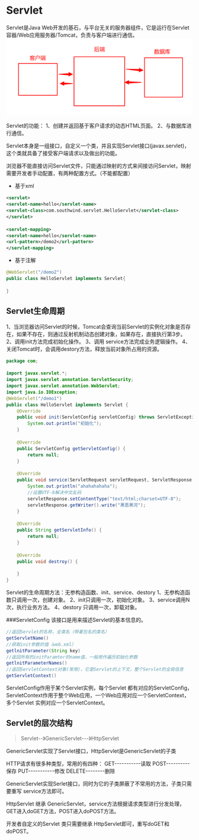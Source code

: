 # Servlet
Servlet是Java Web开发的基石，与平台无关的服务器组件，它是运行在Servlet 容器/Web应用服务器/Tomcat，负责与客户端进行通信。
<img src="pictures/Snipaste_2020-04-17_14-57-01.png">

Servlet的功能：
1、创建并返回基于客户请求的动态HTML页面。
2、与数据库进行通信。

Servlet本身是一组接口，自定义一个类，并且实现Servlet接口(javax.servlet)，这个类就具备了接受客户端请求以及做出的功能。

浏览器不能直接访问Servlet文件，只能通过映射的方式来间接访问Servlet，映射需要开发者手动配置，有两种配置方式。（不能都配置）
- 基于xml
```xml
<servlet>
<servlet-name>hello</servlet-name>
<servlet-class>com.southwind.servlet.HelloServlet</servlet-class>
</servlet>

<servlet-mapping>
<servlet-name>hello</servlet-name>
<url-pattern>/demo2</url-pattern>
</servlet-mapping>
```
- 基于注解
```java
@WebServlet("/demo2")
public class HelloServlet implements Servlet{

}
```

## Servlet生命周期
1、当浏览器访问Servlet的时候，Tomcat会查询当前Servlet的实例化对象是否存在，如果不存在，则通过反射机制动态创建对象，如果存在，直接执行第3步。
2、调用init方法完成初始化操作。
3、调用 service方法完成业务逻辑操作。
4、关闭Tomcat时，会调用destory方法，释放当前对象所占用的资源。
```java
package com;

import javax.servlet.*;
import javax.servlet.annotation.ServletSecurity;
import javax.servlet.annotation.WebServlet;
import java.io.IOException;
@WebServlet("/demo1")
public class HelloServlet implements Servlet {
    @Override
    public void init(ServletConfig servletConfig) throws ServletException {
        System.out.println("初始化");
    }

    @Override
    public ServletConfig getServletConfig() {
        return null;
    }

    @Override
    public void service(ServletRequest servletRequest, ServletResponse servletResponse) throws ServletException, IOException {
        System.out.println("ahahahahaha");
        //设置UTF-8解决中文乱码
        servletResponse.setContentType("text/html;charset=UTF-8");
        servletResponse.getWriter().write("黑恶黑河");
    }

    @Override
    public String getServletInfo() {
        return null;
    }

    @Override
    public void destroy() {

    }
}

```
Servlet的生命周期方法：无参构造函数、init、service、destory
1、无参构造函数只调用一次，创建对象。
2、init只调用一次，初始化对象。
3、service调用N次，执行业务方法。
4、destory 只调用一次，卸载对象。

###ServletConfig
该接口是用来描述Servlet的基本信息的。
```java
//返回Servlet的名称，全类名（带着包名的类名）
getServletName()
//获取init参数的值（web.xml）
getlnitParameter(String key)
//返回所有的initParamter的name值，一般用作遍历初始化参数
getlnitParameterNames()
//返回ServletContext对象(常用)，它是Servlet的上下文，整个Servlet的全局信息
getServletContext()
```
ServletConfig作用于某个Servlet实例，每个Servlet 都有对应的ServletConfig，ServletContext作用于整个Web应用，一个Web应用对应一个ServletContext，多个Servlet 实例对应一个ServletContext。

## Servlet的层次结构
>Servlet--》GenericServlet---》HttpServlet

GenericServlet实现了Servlet接口，HttpServlet是GenericServlet的子类


HTTP请求有很多种类型，常用的有四种：
GET-----------读取
POST----------保存
PUT-----------修改
DELETE--------删除


GenericServlet实现Serlet接口，同时为它的子类屏蔽了不常用的方法，子类只需要重写 service方法即可。

HttpServlet 继承 GenericServlet，service方法根据请求类型进行分发处理，GET进入doGET方法，POST进入doPOST方法。

开发者自定义的Servlet 类只需要继承 HttpServlet即可，重写doGET和doPOST。